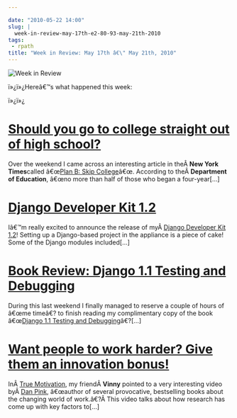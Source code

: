 ```yaml
---

date: "2010-05-22 14:00"
slug: |
  week-in-review-may-17th-e2-80-93-may-21th-2010
tags:
 - rpath
title: "Week in Review: May 17th â€\" May 21th, 2010"
---
```


![Week in Review](http://bit.ly/DogReview)

ï»¿ï»¿Hereâ€™s what happened this week:

ï»¿ï»¿

# [Should you go to college straight out of high school?](http://www.ogmaciel.com/?p=1057)

Over the weekend I came across an interesting article in theÂ **New York
Times**called â€œ[Plan B: Skip
College](http://www.nytimes.com/2010/05/16/weekinreview/16steinberg.html?src=me&ref=general)â€œ.
According to theÂ **Department of Education**, â€œno more than half of
those who began a four-year\[...\]

# [Django Developer Kit 1.2](http://www.ogmaciel.com/?p=1069)

Iâ€™m really excited to announce the release of myÂ [Django Developer
Kit 1.2](http://www.rpath.org/web/project/djangodevkit)! Setting up a
Django-based project in the appliance is a piece of cake! Some of the
Django modules included\[...\]

# [Book Review: Django 1.1 Testing and Debugging](http://www.ogmaciel.com/?p=1059)

During this last weekend I finally managed to reserve a couple of hours
of â€œme timeâ€? to finish reading my complimentary copy of the book
â€œ[Django 1.1 Testing and
Debugging](http://bit.ly/DjangoTestingDebugBook)â€?\[...\]

# [Want people to work harder? Give them an innovation bonus!](http://www.ogmaciel.com/?p=1071)

InÂ [True
Motivation](http://awkward-silence.com/wp/2010/05/true-motivation/), my
friendÂ **Vinny** pointed to a very interesting video byÂ [Dan
Pink](http://www.danpink.com/), â€œauthor of several provocative,
bestselling books about the changing world of work.â€?Â This video talks
about how research has come up with key factors to\[...\]
